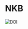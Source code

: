 # NKB

[![DOI](https://zenodo.org/badge/782779784.svg)](https://zenodo.org/doi/10.5281/zenodo.10951282)
